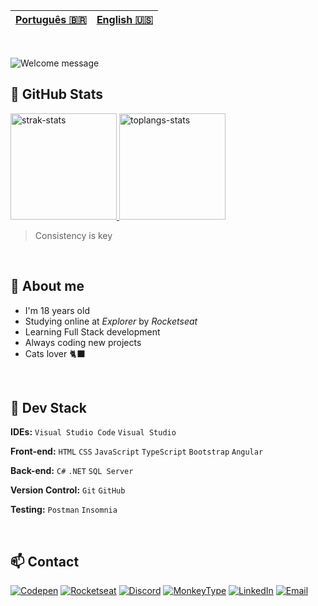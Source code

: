 | [Português 🇧🇷](https://github.com/apaolaoliveira/apaolaoliveira/blob/main/ReadMe-ptbr.md) | [English 🇺🇸](https://github.com/apaolaoliveira/apaolaoliveira/blob/main/README.md) |
|---|---|

<br>

<!-- I made it on https://readme-typing-svg.demolab.com/demo/ -->
![Welcome message](https://readme-typing-svg.demolab.com?font=Silkscreen&duration=3000&pause=1500&color=F3BD39&width=435&lines=Hey%2C+I'm+Paola+Oliveira;Welcome+to+my+GitHub+:%29; "Welcome Message")

## 💫 GitHub Stats

<!-- I got this cards in https://github.com/anuraghazra/github-readme-stats --> 
<a href="#">
    <img alt="strak-stats" height="170em" src="https://github-readme-streak-stats.herokuapp.com/?user=apaolaoliveira&theme=omni&hide_border=true&theme=ayu-mirage" /> 
    <img alt="toplangs-stats" height="170em" src="https://github-readme-stats.vercel.app/api/top-langs/?username=apaolaoliveira&layout=compact&hide_border=true&theme=ayu-mirage" />    
</a>

> Consistency is key

<br>

## 🍄 About me
    
- I'm 18 years old                                                                          
- Studying online at <em>Explorer</em> by <em>Rocketseat</em>  
- Learning Full Stack development                                                     
- Always coding new projects  
- Cats lover 🐈‍⬛

<br>

## 🚀 Dev Stack

**IDEs:** `Visual Studio Code` `Visual Studio` 
    
**Front-end:** `HTML` `CSS` `JavaScript` `TypeScript` `Bootstrap` `Angular`   

**Back-end:** `C#` `.NET` `SQL Server`

**Version Control:** `Git` `GitHub`

**Testing:** `Postman` `Insomnia`   

<br>

## 📫 Contact
 
<!-- Badges from https://dev.to/envoy_/150-badges-for-github-pnk -->
[![Codepen](https://img.shields.io/badge/Codepen-000000?style=for-the-badge&logo=codepen&logoColor=white "Codepen")](https://codepen.io/apaolaoliveira)
[![Rocketseat](https://img.shields.io/badge/Rocketseat-8B89CC?style=for-the-badge&logo=rocketseat&logoColor=white "Rocketseat")](https://app.rocketseat.com.br/me/apaolaoliveira)
[![Discord](https://img.shields.io/badge/@apaolaoliveira.dev-7289DA?style=for-the-badge&logo=discord&logoColor=white "My Discord user")](#)
[![MonkeyType](https://img.shields.io/badge/Monkeytype-4c89bc?style=for-the-badge&logo=monkeytype&logoColor=white "Monkeytype")](https://monkeytype.com/profile/apaolaoliveira)
[![LinkedIn](https://img.shields.io/badge/LinkedIn-0077B5?style=for-the-badge&logo=linkedin&logoColor=white "LinkedIn")](https://www.linkedin.com/in/apaolaoliveira/)
[![Email](https://img.shields.io/badge/Gmail-ca0b4a?style=for-the-badge&logo=gmail&logoColor=white "Email")](mailto:paolaoliveira.dev@gmail.com)

